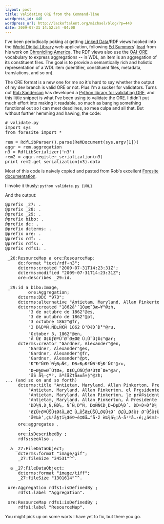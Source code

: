 ```yaml
--- 
layout: post
title: Validating ORE from the Command-line
wordpress_id: 440
wordpress_url: http://lackoftalent.org/michael/blog/?p=440
date: 2009-07-31 14:52:54 -04:00
---
```

I've been periodically poking at getting <a href="http://linkeddata.org/">Linked Data</a>/RDF views hooked into the <a href="http://www.wdl.org/">World Digital Library</a> web application, following <a href="http://inkdroid.org/journal/">Ed Summers</a>' <a href="http://lists.w3.org/Archives/Public/public-lod/2009May/0301.html">lead</a> from his work on <a href="http://chroniclingamerica.loc.gov/">Chronicling America</a>.  The RDF views also use the <a href="http://www.openarchives.org/ore/">OAI-ORE</a> vocabulary to express aggregations -- in WDL, an item is an aggregation of its constituent files.  The goal is to provide a semantically rich and holistic representation of a WDL item (identifier, constituent files, metadata, translations, and so on). 

The ORE format is a new one for me so it's hard to say whether the output of my dev branch is valid ORE or not.  Plus I'm a sucker for validators.  Turns out <a href="http://www.csc.liv.ac.uk/~azaroth/">Rob Sanderson</a> has developed a <a href="http://code.google.com/p/foresite-toolkit/">Python library for validating ORE</a>, and this little snippet is what I've been using to validate the ORE.  I didn't put much effort into making it readable, so much as banging something functional out so I can meet deadlines, so mea culpa and all that.  But without further hemming and hawing, the code:

<pre lang="python">
# validate.py
import sys
from foresite import *

rem = RdfLibParser().parse(ReMDocument(sys.argv[1]))
aggr = rem.aggregation
n3 = RdfLibSerializer('n3')
rem2 = aggr.register_serialization(n3)
print rem2.get_serialization(n3).data
</pre>

Most of this code is naively copied and pasted from Rob's excellent <a href="http://code.google.com/p/foresite-toolkit/wiki/PythonLibrary">Foresite documentation</a>.

I invoke it thusly: <code>python validate.py {URL}</code>

And the output:

<pre lang="n3">
@prefix _27: <http://www.semanticdesktop.org/ontologies/nfo#>.
@prefix _28: <http://localhost/en/item/1/id#>.
@prefix _29: <http://localhost/en/item/1/>.
@prefix bibo: <http://purl.org/ontology/bibo/>.
@prefix dc: <http://purl.org/dc/elements/1.1/>.
@prefix dcterms: <http://purl.org/dc/terms/>.
@prefix ore: <http://www.openarchives.org/ore/terms/>.
@prefix rdf: <http://www.w3.org/1999/02/22-rdf-syntax-ns#>.
@prefix rdfs: <http://www.w3.org/2000/01/rdf-schema#>.
@prefix rdfs1: <http://www.w3.org/2001/01/rdf-schema#>.

 _28:ResourceMap a ore:ResourceMap;
     dc:format "text/rdf+n3";
     dcterms:created "2009-07-31T14:23:31Z";
     dcterms:modified "2009-07-31T14:23:31Z";
     ore:describes _29:id. 

 _29:id a bibo:Image,
         ore:Aggregation;
     dcterms:DDC "973";
     dcterms:alternative "Antietam, Maryland. Allan Pinkerton, President Lincoln, and Major General John A. McClernand"@en;
     dcterms:created "1862å¹´10æœˆ3æ—¥"@zh,
         "3 de octubre de 1862"@es,
         "3 de outubro de 1862"@pt,
         "3 octobre 1862"@fr,
         "3 Ð¾ÐºÑ‚ÑÐ±Ñ€Ñ 1862 Ð³Ð¾Ð´Ð°"@ru,
         "October 3, 1862"@en,
         "Â Ù£ Ø¢ÙƒØªÙˆØ¨Ø±ØŒ Ù¡Ù¨Ù¦Ù¢"@ar;
     dcterms:creator "Gardner, Alexander"@en,
         "Gardner, Alexander"@es,
         "Gardner, Alexander"@fr,
         "Gardner, Alexander"@pt,
         "Ð“Ð°Ñ€Ð´Ð½ÐµÑ€, ÐÐ»ÐµÐºÑÐ°Ð½Ð´Ñ€"@ru,
         "Ø¬Ø§Ø±Ø¯Ù†Ø±, Ø£Ù„ÙŠÙƒØ³Ù†Ø¯Ø±"@ar,
         "åŠ å¾·çº³, äºšåŽ†å±±å¤§"@zh;
... (and so on and so forth)
     dcterms:title "Antietam, Maryland. Allan Pinkerton, President Lincoln, and Major General John A. McClernand: Another View"@en,
         "Antietam, Maryland. Allan Pinkerton, el Presidente Lincoln y el GeneralÂ Principal John A. McClernand: Otra visiÃ³n"@es,
         "Antietam, Maryland. Allan Pinkerton, le prÃ©sident Lincoln et le gÃ©nÃ©ral-major John A. McClernand: Autre vue"@fr,
         "Antietam, Maryland. Allan Pinkerton, Â Presidente Lincoln e Major-General John A. McClernand: Outra Vista"@pt,
         "ÐÐ½Ñ‚Ð¸Ñ‚ÑÐ¼, ÑˆÑ‚Ð°Ñ‚ ÐœÑÑ€Ð¸Ð»ÐµÐ½Ð´. ÐÐ»Ð»Ð°Ð½ ÐŸÐ¸Ð½ÐºÐµÑ€Ñ‚Ð¾Ð½, Ð¿Ñ€ÐµÐ·Ð¸Ð´ÐµÐ½Ñ‚ Ð›Ð¸Ð½ÐºÐ¾Ð»ÑŒÐ½ Ð¸ Ð³ÐµÐ½ÐµÑ€Ð°Ð»-Ð¼Ð°Ð¹Ð¾Ñ€ Ð”Ð¶Ð¾Ð½ Ð. ÐœÐ°ÐºÐºÐ»ÐµÑ€Ð½Ð°Ð½Ð´: Ð”Ñ€ÑƒÐ³Ð¾Ð¹ ÑÐ½Ð¸Ð¼Ð¾Ðº"@ru,
         "Ø£Ù†ØªÙŠÙ†Ø§Ù…ØŒ Ù…ÙŠØ±ÙŠÙ„Ø§Ù†Ø¯ Ø£Ù„Ø§Ù† Ø¨ÙŠÙ†ÙƒØ±ØªÙˆÙ†ØŒ Ø§Ù„Ø±Ø¦ÙŠØ³ Ù„ÙŠÙ†ÙƒÙˆÙ„Ù†ØŒ ÙˆØ§Ù„Ù„ÙˆØ§Ø¡ Ø¬ÙˆÙ† Ø£. Ù…Ø§ÙƒÙ„ÙŠØ±Ù†Ø§Ù†Ø¯: Ù…Ù†Ø¸Ø± Ø¢Ø®Ø±"@ar,
         "å®‰è’‚ç‰¹å§†ï¼Œé©¬é‡Œå…°å·ž è‰¾ä¼¦Â·å¹³å…‹é¡¿ã€æž—è‚¯æ€»ç»Ÿå’Œå°‘å°†çº¦ç¿°Â·A Â·é©¬å…‹å…‹æ‹‰å—: å¦ä¸€ä¸ªè§†è§’"@zh;
     ore:aggregates <http://localhost/static/c/1/reference/04326u_thumb_item.gif>,
         <http://localhost/static/c/1/service/04326u.tif>;
     ore:isDescribedBy <http://localhost/en/item/1/item.rdf>;
     rdfs:seeAlso <http://hdl.loc.gov/loc.wdl/dlc.1>. 

 <http://localhost/static/c/1/reference/04326u_thumb_item.gif> a _27:FileDataObject;
     dcterms:format "image/gif";
     _27:fileSize "34531"^^<http://www.w3.org/2001/XMLSchema#long>. 

 <http://localhost/static/c/1/service/04326u.tif> a _27:FileDataObject;
     dcterms:format "image/tiff";
     _27:fileSize "1301614"^^<http://www.w3.org/2001/XMLSchema#long>. 

 ore:Aggregation rdfs1:isDefinedBy <http://www.openarchives.org/ore/terms/>;
     rdfs1:label "Aggregation". 

 ore:ResourceMap rdfs1:isDefinedBy <http://www.openarchives.org/ore/terms/>;
     rdfs1:label "ResourceMap". 
</pre>

You might pick up on some warts I have yet to fix, but there you go.
